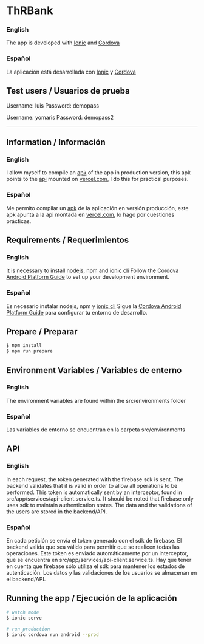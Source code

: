 # ThRBank

### English
The app is developed with [Ionic](https://ionicframework.com/) and [Cordova](https://cordova.apache.org/)

### Español
La aplicación está desarrollada con [Ionic](https://ionicframework.com/) y [Cordova](https://cordova.apache.org/)

## Test users / Usuarios de prueba

Username: luis
Password: demopass

Username: yomaris
Password: demopass2

---

## Information / Información

### English
I allow myself to compile an [apk](https://github.com/therhenals/ThRBank/blob/main/app-debug.apk?raw=true) of the app in production version, this apk points to the [api](https://github.com/therhenals/ThRBank_backend) mounted on [vercel.com](https://thrbank-backend.vercel.app/api), I do this for practical purposes.

### Español
Me permito compilar un [apk](https://github.com/therhenals/ThRBank/blob/main/app-debug.apk?raw=true) de la aplicación en versión producción, este apk apunta a la api montada en [vercel.com](https://thrbank-backend.vercel.app/api), lo hago por cuestiones prácticas.

## Requirements / Requerimientos

### English
It is necessary to install nodejs, npm and [ionic cli](https://ionicframework.com/docs/cli)
Follow the [Cordova Android Platform Guide](https://cordova.apache.org/docs/en/latest/guide/platforms/android/) to set up your development environment.

### Español
Es necesario instalar nodejs, npm y [ionic cli](https://ionicframework.com/docs/cli)
Sigue la [Cordova Android Platform Guide](https://cordova.apache.org/docs/en/latest/guide/platforms/android/) para configurar tu entorno de desarrollo.

## Prepare / Preparar

```bash
$ npm install
$ npm run prepare
```

## Environment Variables / Variables de enterno

### English
The environment variables are found within the src/environments folder

### Español
Las variables de entorno se encuentran en la carpeta src/environments

## API

### English
In each request, the token generated with the firebase sdk is sent. The backend validates that it is valid in order to allow all operations to be performed. This token is automatically sent by an interceptor, found in src/app/services/api-client.service.ts. It should be noted that firebase only uses sdk to maintain authentication states. The data and the validations of the users are stored in the backend/API.

### Español
En cada petición se envía el token generado con el sdk de firebase. El backend valida que sea válido para permitir que se realicen todas las operaciones. Este token es enviado automáticamente por un interceptor, que se encuentra en src/app/services/api-client.service.ts. Hay que tener en cuenta que firebase sólo utiliza el sdk para mantener los estados de autenticación. Los datos y las validaciones de los usuarios se almacenan en el backend/API.


## Running the app / Ejecución de la aplicación

```bash
# watch mode
$ ionic serve

# run production
$ ionic cordova run android --prod
```
